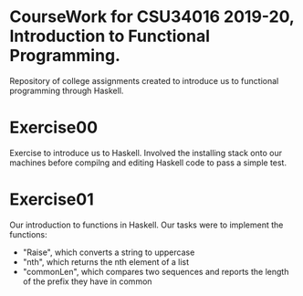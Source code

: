 # CourseWork for CSU34016 2019-20, Introduction to Functional Programming.

Repository of college assignments created to introduce us to functional programming through Haskell.

# Exercise00

Exercise to introduce us to Haskell. Involved the installing stack onto our machines before compilng and editing Haskell code to pass a simple test.

# Exercise01

Our introduction to functions in Haskell. Our tasks were to implement the functions:
- "Raise", which converts a string to uppercase
- "nth", which returns the nth element of a list
- "commonLen", which compares two sequences and reports the length of the prefix they have in common